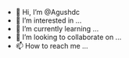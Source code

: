 - 👋 Hi, I’m @Agushdc
- 👀 I’m interested in ...
- 🌱 I’m currently learning ...
- 💞️ I’m looking to collaborate on ...
- 📫 How to reach me ...

<!---
Agushdc/Agushdc is a ✨ special ✨ repository because its `README.md` (this file) appears on your GitHub profile.
You can click the Preview link to take a look at your changes.
--->
